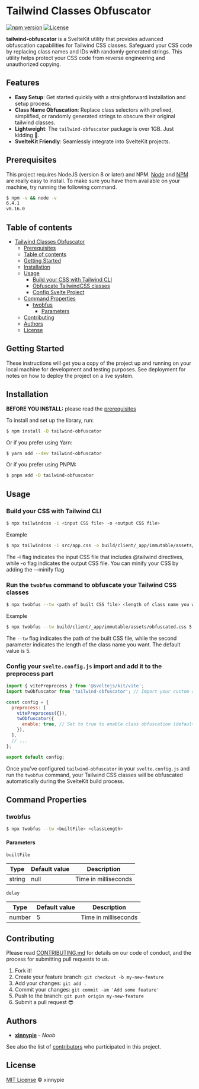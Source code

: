 # Tailwind Classes Obfuscator
[![npm version](https://badge.fury.io/js/tailwind-obfuscator.svg)](https://badge.fury.io/js/tailwindobfuscation) [![License](https://img.shields.io/badge/license-MIT-blue.svg)](https://opensource.org/licenses/MIT)

**tailwind-obfuscator** is a SvelteKit utility that provides advanced obfuscation capabilities for Tailwind CSS classes. Safeguard your CSS code by replacing class names and IDs with randomly generated strings. This utility helps protect your CSS code from reverse engineering and unauthorized copying.
## Features  
-  **Easy Setup**: Get started quickly with a straightforward installation and setup process. 
-  **Class Name Obfuscation**: Replace class selectors with prefixed, simplified, or randomly generated strings to obscure their original tailwind classes.
- **Lightweight**: The `tailwind-obfuscator` package is over 1GB. Just kidding :cold_face:. 
-  **SvelteKit Friendly**: Seamlessly integrate into SvelteKit projects.

## Prerequisites

This project requires NodeJS (version 8 or later) and NPM.
[Node](http://nodejs.org/) and [NPM](https://npmjs.org/) are really easy to install.
To make sure you have them available on your machine,
try running the following command.

```sh
$ npm -v && node -v
6.4.1
v8.16.0
```

## Table of contents

- [Tailwind Classes Obfuscator](#tailwind-classes-obfuscator)
  - [Prerequisites](#prerequisites)
  - [Table of contents](#table-of-contents)
  - [Getting Started](#getting-started)
  - [Installation](#installation)
  - [Usage](#usage)
    - [Build your CSS with Tailwind CLI](#build-your-css-with-tailwind-cli)
    - [Obfuscate TailwindCSS classes](#run-the-twobfus-command-to-obfuscate-your-tailwind-css-classes)
    - [Config Svelte Project](#config-your-svelte.config.js-import-and-add-it-to-the-preprocess-part)
  - [Command Properties](#command-properties)
    - [twobfus](#twobfus)
      - [Parameters](#parameters)
  - [Contributing](#contributing)
  - [Authors](#authors)
  - [License](#license)

## Getting Started

These instructions will get you a copy of the project up and running on your local machine for development and testing purposes. See deployment for notes on how to deploy the project on a live system.

## Installation

**BEFORE YOU INSTALL:** please read the [prerequisites](#prerequisites)


To install and set up the library, run:

```sh
$ npm install -D tailwind-obfuscator
```

Or if you prefer using Yarn:

```sh
$ yarn add --dev tailwind-obfuscator
```
Or if you prefer using PNPM:

```sh
$ pnpm add -D tailwind-obfuscator
```

## Usage

### Build your CSS with Tailwind CLI
```sh
$ npx tailwindcss -i <input CSS file> -o <output CSS file>
```
Example
```sh
$ npx tailwindcss -i src/app.css -o build/client/_app/immutable/assets/obfuscated.css
```
The -i flag indicates the input CSS file that includes @tailwind directives, while -o flag indicates the output CSS file. You can minify your CSS by adding the --minify flag

### Run the `twobfus` command to obfuscate your Tailwind CSS classes

```sh
$ npx twobfus --tw <path of built CSS file> <length of class name you want>
```
Example
```sh
$ npx twobfus --tw build/client/_app/immutable/assets/obfuscated.css 5
```
The `--tw` flag indicates the path of the built CSS file, while the second parameter indicates the length of the class name you want. The default value is 5.


### Config your `svelte.config.js` import and add it to the preprocess part
```javascript
import { vitePreprocess } from '@sveltejs/kit/vite';
import twObfuscator from 'tailwind-obfuscator'; // Import your custom attribute replacement function

const config = {
  preprocess: [
    vitePreprocess({}),
    twObfuscator({
      enable: true, // Set to true to enable class obfuscation (default is true)
    }),
  ],
  // ...
};

export default config;

```

Once you've configured `tailwind-obfuscator` in your `svelte.config.js` and run the `twobfus` command, your Tailwind CSS classes will be obfuscated automatically during the SvelteKit build process.


## Command Properties

### twobfus

```sh
$ npx twobfus --tw <builtFile> <classLength>
```


#### Parameters

`builtFile`

| Type | Default value | Description |
| --- | --- | --- |
| string| null | Time in milliseconds |



`delay`

| Type | Default value | Description |
| --- | --- | --- |
| number | 5 | Time in milliseconds |


## Contributing

Please read [CONTRIBUTING.md](CONTRIBUTING.md) for details on our code of conduct, and the process for submitting pull requests to us.

1.  Fork it!
2.  Create your feature branch: `git checkout -b my-new-feature`
3.  Add your changes: `git add .`
4.  Commit your changes: `git commit -am 'Add some feature'`
5.  Push to the branch: `git push origin my-new-feature`
6.  Submit a pull request :sunglasses:


## Authors

* **[xinnypie](https://github.com/xinnypie)** - *Noob*

See also the list of [contributors](https://github.com/xinnypie/tailwind-obfuscator/contributors) who participated in this project.

## License

[MIT License](LICENSE.md) © xinnypie
